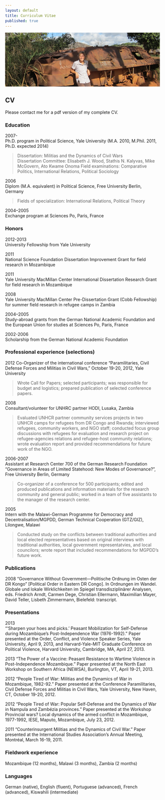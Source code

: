 ```yaml
---
layout: default
title: Curriculum Vitae
published: true
---
```


![Lugela, Zambezia](/assets/media/lugela-btr.jpg)

## CV 

Please contact me for a pdf version of my complete CV.

### Education

2007-  
Ph.D. program in Political Science, Yale University (M.A. 2010, M.Phil. 2011, Ph.D. expected 2014) 

> Dissertation: Militias and the Dynamics of Civil Wars  
> Dissertation Committee: Elisabeth J. Wood, Stathis N. Kalyvas, Mike McGovern, Ato Kwame Onoma 
> Field examinations: Comparative Politics, International Relations, 	Political Sociology  

2006   
Diplom (M.A. equivalent) in Political Science, Free University Berlin, Germany  

> Fields of specialization: International Relations, Political Theory

2004–2005   
Exchange program at Sciences Po, Paris, France

### Honors

2012-2013	
University Fellowship from Yale University  

2011	
National Science Foundation Dissertation Improvement Grant for field research in Mozambique

2011	
Yale University MacMillan Center International Dissertation Research Grant for field research in Mozambique

2008	
Yale University MacMillan Center Pre-Dissertation Grant (Cobb Fellowship) for summer field research in refugee camps in Zambia

2004–2005	
Study-abroad grants from the German National Academic Foundation and the European Union for studies at Sciences Po, Paris, France

2002-2006	
Scholarship from the German National Academic Foundation

### Professional experience (selections)

2012
Co-Organizer of the international conference “Paramilitaries, Civil Defense Forces and Militias in Civil Wars,” October 19-20, 2012, Yale University    

> Wrote Call for Papers; selected participants; was responsible for budget and logistics; prepared publication of selected conference papers.  

2008	
Consultant/volunteer for UNHRC partner HODI, Lusaka, Zambia  

> Evaluated UNHCR partner community services projects in two UNHCR camps for refugees from DR Congo and Rwanda; interviewed refugees, community workers, and NGO staff; conducted focus group discussions with refugees for evaluation and research project on refugee-agencies relations and refugee-host community relations; wrote evaluation report and provided recommendations for future work of the NGO.

2006-2007	
Assistant at Research Center 700 of the German Research Foundation “Governance in Areas of Limited Statehood: New Modes of Governance?”, Free University Berlin, Germany  

> Co-organizer of a conference for 500 participants; edited and produced publications and information materials for the research community and general public; worked in a team of five assistants to the manager of the research center.

2005	
Intern with the Malawi-German Programme for Democracy and Decentralisation/MGPDD, German Technical Cooperation (GTZ/GIZ), Lilongwe, Malawi  

> Conducted study on the conflicts between traditional authorities and local elected representatives based on original interviews with traditional authorities, local government representatvies, and local councilors; wrote report that included recommendations for MGPDD’s future work.

### Publications

2008
“Governance Without Government—Politische Ordnung im Osten der DR Kongo” [Political Order in Eastern DR Congo]. In Ordnungen im Wandel. Globale und lokale Wirklichkeiten im Spiegel transdisziplinärer Analysen, eds. Friedrich Arndt, Carmen Dege, Christian Ellermann, Maximilian Mayer, David Teller, Lisbeth Zimmermann, Bielefeld: transcript.

### Presentations

2013	
“‘Sharpen your hoes and picks.’ Peasant Mobilization for Self-Defense during Mozambique’s Post-Independence War (1976-1992).” Paper presented at the Order, Conflict, and Violence Speaker Series, Yale University, April 9, 2013, and Harvard-Yale-MIT Graduate Conference on Political Violence, Harvard University, Cambridge, MA, April 27, 2013.

2013
“The Power of a Vaccine: Peasant Resistance to Wartime Violence in Post-Independence Mozambique.” Paper presented at the North East Workshop on Southern Africa (NEWSA), Burlington, VT, April 19-21, 2013.

2012
“People Tired of War: Militias and the Dynamics of War in Mozambique, 1982-92.” Paper presented at the Conference Paramilitaries, Civil Defense Forces and Militias in Civil Wars, Yale University, New Haven, CT, October 19-20, 2012.

2012
“People Tired of War: Popular Self-Defense and the Dynamics of War in Nampula and Zambézia provinces.” Paper presented at the Workshop Provincial wars? Local dynamics of the armed conflict in Mozambique, 1977-1992, IESE, Maputo, Mozambique, July 23, 2012.

2011
“Counterinsurgent Militias and the Dynamics of Civil War.” Paper presented at the International Studies Association’s Annual Meeting, Montréal, March 16-19, 2011.

### Fieldwork experience

Mozambique (12 months), Malawi (3 months), Zambia (2 months)

### Languages

German (native), English (fluent), Portuguese (advanced), French (advanced), Kiswahili (intermediate)